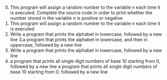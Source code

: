 0. This program will assign a random number to the variable n each time it is executed. Complete the source code in order to print whether the number stored in the variable n is positive or negative
1. This program will assign a random number to the variable n each time it is executed
2. Write a program that prints the alphabet in lowercase, followed by a new line
3.a program that prints the alphabet in lowercase, and then in uppercase, followed by a new line
4. Write a program that prints the alphabet in lowercase, followed by a new line
5. a program that prints all single digit numbers of base 10 starting from 0, followed by a new line
a program that prints all single digit numbers of base 10 starting from 0, followed by a new line
